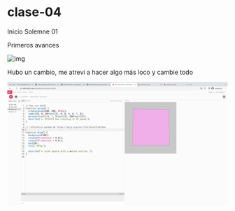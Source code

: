# clase-04
Inicio Solemne 01

Primeros avances 

![img](./img01A.png) 

Hubo un cambio, me atrevi a hacer algo más loco y cambie todo

![img](./img02A.png) 
